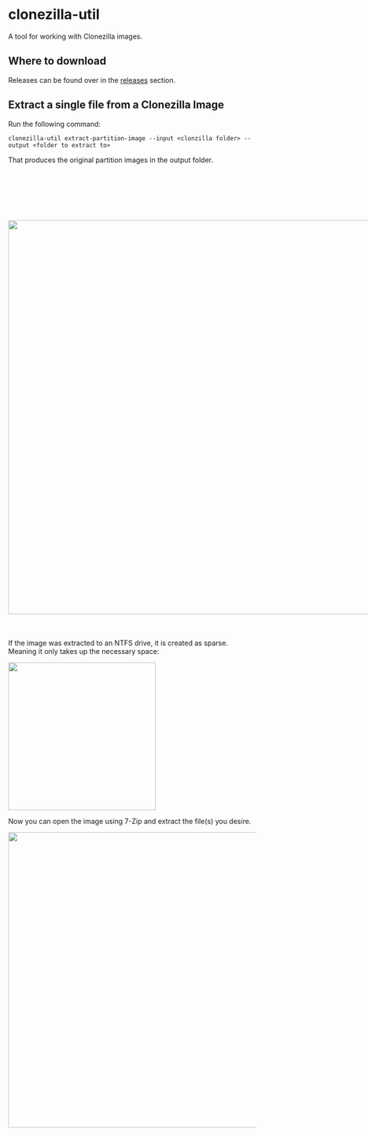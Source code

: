 # clonezilla-util
A tool for working with Clonezilla images.

## Where to download
Releases can be found over in the [releases](https://github.com/fiddyschmitt/clonezilla-util/releases) section.

## Extract a single file from a Clonezilla Image

Run the following command:

`clonezilla-util extract-partition-image --input <clonzilla folder> --output <folder to extract to>`

That produces the original partition images in the output folder. 

<div style="float:left;margin:100px 50px 50px 0" markdown="1">
<kbd>
<img src="https://i.imgur.com/KWpUL0J.png" width="800">
</kbd>
</div>

If the image was extracted to an NTFS drive, it is created as sparse. Meaning it only takes up the necessary space:

<img src="https://i.imgur.com/r0sepb7.png" width="300">

Now you can open the image using 7-Zip and extract the file(s) you desire.

<img src="https://i.imgur.com/enJhShq.png" width="600">
